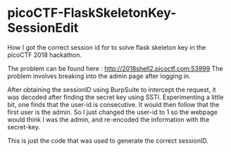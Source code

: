 # picoCTF-FlaskSkeletonKey-SessionEdit
How I got the correct session id for to solve flask skeleton key in the picoCTF 2018 hackathon.

The problem can be found here : http://2018shell2.picoctf.com:53999
The problem involves breaking into the admin page after logging in.

After obtaining the sessionID using BurpSuite to intercept the request, it was decoded after finding the secret key using SSTI. Experimenting a little bit, one finds that the user-id is consecutive. It would then follow that the first user is the admin. So I just changed the user-id to 1 so the webpage would think I was the admin, and re-encoded the information with the secret-key.

This is just the code that was used to generate the correct sessionID.
